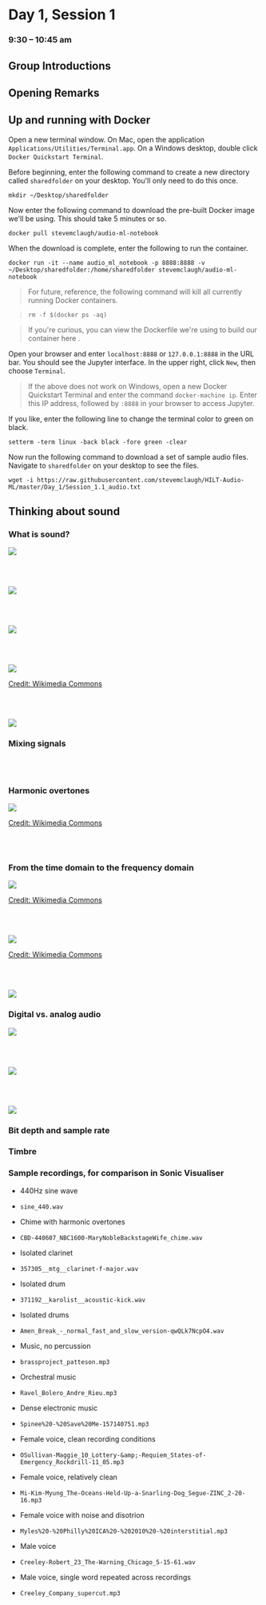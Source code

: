 # Day 1, Session 1
### 9:30 – 10:45 am



## Group Introductions

 <!--(9:30–9:50)-->

## Opening Remarks

 <!--(9:50–10:00)-->



<!--

### What this course isn't
- a course on statistics
- a course on signal processing
- an course on programming/Python
- a course on state-of-the-art ML techniques

### What this course focuses on
- finding, combining, and modifying existing tools
- understanding sound as data
- the limits and possibilities of machine learning for sound collections

My philosophy: play and screwing around is a good way to learn

Don't be discouraged. Think of it as a puzzle

Just Goole the error code. If you find yourself getting actually angry, like emotional -- just get up and make a cup of tea. Or come back to it tomorrow.






### Advice at the outset
- Curb your expectations. Don't expect quick results.
 - Frustration is natural. Push through it.




You don't need to understand every single last detail to do useful/interesting things

   But that means you need to be humble


Borrowing and stealing are ok
- both code and audio

The way librarians work and the way tenure-track research faculty work are very different. Every musicologist and ethnomusicologist on the planet (practically) has an enormous collection of illegally acquired music.


It takes a little work every day over the course of years.
- This is an introduction.


Giving you pristine notebooks is too mindless.


There's learning in copying and pasting.

I didn't make intentional mistakes, but I'm sure I made mistakes. When they come up, let's consider fixing the part of the learning process.





We have 20-some hours this week. If I can show you 20 tools in that time and give you some code you can take home and use for your own purposes, I think it'll be time well spent.


We're walking through a lot of pre-written code snippets, but you should take the opportunity to make tweaks and experiment. And ask questions along the way!



If I make a mistake, just pipe up and correct me. I've spent a lot of time working on this stuff, but I hesitate to call myself an expert. In the ideal case, I hope we can all learn from each other here.



The machine won't answer questions for you. It can suggest directions (help you sift), and it can help support arguments you're already making.


ML is a huge field, and we're just going to scratch the surface.


Audio ML is really hard. And it can be really tedious. And it may or may not solve the kinds of problems you want to solve in your work.

Teaching an ML algorithm is like training a child ...
- This discussion includes audio quality: recordings on street, cassette dubs, etc.



But we're going to learn a lot of good stuff about how to think about sound and how to manage and manipulate collections of digital audio files.


Some of the things we're going to do this week are in a way pretty easy, even trivial. But ... baby steps. Everybody starts somewhere.




-->



## Up and running with Docker
<!--(10:00–10:15)-->

Open a new terminal window. On Mac, open the application `Applications/Utilities/Terminal.app`. On a Windows desktop, double click `Docker Quickstart Terminal`.

Before beginning, enter the following command to create a new directory called `sharedfolder` on your desktop. You'll only need to do this once.

```
mkdir ~/Desktop/sharedfolder
```

Now enter the following command to download the pre-built Docker image we'll be using. This should take 5 minutes or so.

```
docker pull stevemclaugh/audio-ml-notebook
```

When the download is complete, enter the following to run the container.

```
docker run -it --name audio_ml_notebook -p 8888:8888 -v ~/Desktop/sharedfolder:/home/sharedfolder stevemclaugh/audio-ml-notebook
```

>For future, reference, the following command will kill all currently running Docker containers.

>```
>rm -f $(docker ps -aq)
>```



> If you're curious, you can view the Dockerfile we're using to build our container here [](https://github.com/stevemclaugh/audio-ml-notebook/blob/master/Dockerfile).

Open your browser and enter `localhost:8888` or `127.0.0.1:8888` in the URL bar. You should see the Jupyter interface. In the upper right, click `New`, then choose `Terminal`.

> If the above does not work on Windows, open a new Docker Quickstart Terminal and enter the command `docker-machine ip`. Enter this IP address, followed by `:8888` in your browser to access Jupyter.

If you like, enter the following line to change the terminal color to green on black.

```
setterm -term linux -back black -fore green -clear
```

Now run the following command to download a set of sample audio files. Navigate to `sharedfolder` on your desktop to see the files.

```
wget -i https://raw.githubusercontent.com/stevemclaugh/HILT-Audio-ML/master/Day_1/Session_1.1_audio.txt
```




## Thinking about sound
<!-- Lecture -->
<!--(10:15–10:45)-->

### What is sound?

![](img_presentation/Kline_1985_p439.png)

<br><br>

![](img_presentation/Handel_1989_p28.png)

<br><br>

![](img_presentation/Kline_1985_p440.png)

<br><br>

![](img_presentation/2000px-Sine_wave_amplitude.svg.png)

[Credit: Wikimedia Commons](https://commons.wikimedia.org/wiki/File:Sine_wave_amplitude.svg)

<br><br>

![](img_presentation/Kline_1985_p430.png)

<!--
You clap your hands, there's some vibration, then it dies away. Just like a bob on a spring.
-->


### Mixing signals

<!-- sound as a linear system, for the most part:

analogy to multiple signals traveling on a fiber optic cable
 -->

<!-- insert image showing additive nature of waves -->




<br><br>



### Harmonic overtones

<!-- one examples of signals being mixed -->

![](img_presentation/2000px-Harmonic_partials_on_strings.svg.png)

[Credit: Wikimedia Commons](https://commons.wikimedia.org/wiki/File:Harmonic_partials_on_strings.svg)


<br><br>


### From the time domain to the frequency domain


<!--
Any signal we measure can be decomposed into a series of waves at different frequencies, called a Fourier series.
-->


![](img_presentation/2000px-Square_Wave_Fourier_Series.svg.png)

[Credit: Wikimedia Commons](https://commons.wikimedia.org/wiki/File:Square_Wave_Fourier_Series.svg)

<br><br>

![](img_presentation/2000px-Fourier_Series.svg.png)

[Credit: Wikimedia Commons](https://commons.wikimedia.org/wiki/File:Fourier_Series.svg)


<br><br>

![](img_presentation/Handel_1989_p26_spectrograms.png)





### Digital vs. analog audio


![](img_presentation/Pohlmann_2011_p22_sampling.png)

<br><br>

![](img_presentation/Pohlmann_2011_p94.png)

<br><br>

![](img_presentation/Pohlmann_2011_p26_aliasing.png)





### Bit depth and sample rate







### Timbre

### Sample recordings, for comparison in Sonic Visualiser

- 440Hz sine wave
- `sine_440.wav`

- Chime with harmonic overtones
- `CBD-440607_NBC1600-MaryNobleBackstageWife_chime.wav`

- Isolated clarinet
- `357305__mtg__clarinet-f-major.wav`

- Isolated drum
- `371192__karolist__acoustic-kick.wav`

- Isolated drums
- `Amen_Break_-_normal_fast_and_slow_version-qwQLk7NcpO4.wav`

- Music, no percussion
- `brassproject_patteson.mp3`

- Orchestral music
- `Ravel_Bolero_Andre_Rieu.mp3`

- Dense electronic music
- `Spinee%20-%20Save%20Me-157140751.mp3`

- Female voice, clean recording conditions
- `OSullivan-Maggie_10_Lottery-&amp;-Requiem_States-of-Emergency_Rockdrill-11_05.mp3`

- Female voice, relatively clean
- `Mi-Kim-Myung_The-Oceans-Held-Up-a-Snarling-Dog_Segue-ZINC_2-20-16.mp3`

- Female voice with noise and disotrion
- `Myles%20-%20Philly%20ICA%20-%202010%20-%20interstitial.mp3`

- Male voice
- `Creeley-Robert_23_The-Warning_Chicago_5-15-61.wav`

- Male voice, single word repeated across recordings
- `Creeley_Company_supercut.mp3`
